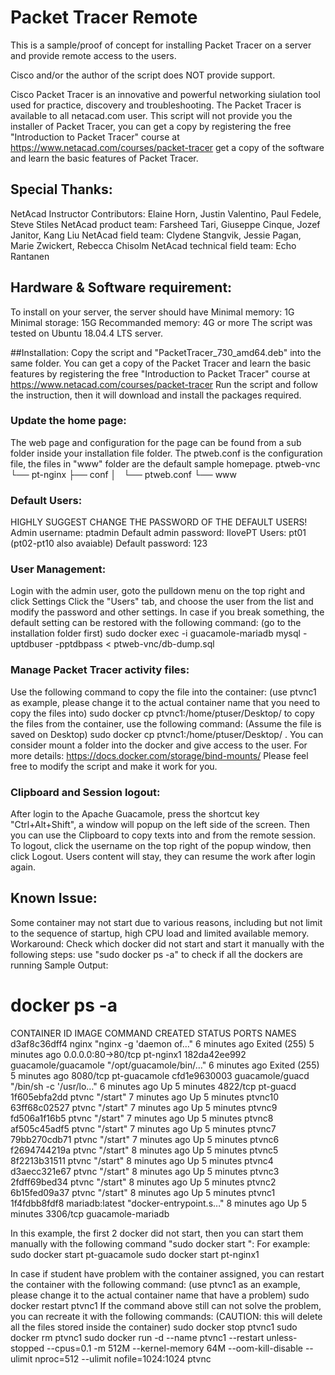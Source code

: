 # Packet Tracer Remote
This is a sample/proof of concept for installing Packet Tracer on a server and provide remote access to the users.

Cisco and/or the author of the script does NOT provide support.

Cisco Packet Tracer is an innovative and powerful networking siulation tool used for practice, discovery and troubleshooting.
The Packet Tracer is available to all netacad.com user.
This script will not provide you the installer of Packet Tracer, you can get a copy by registering the free "Introduction to Packet Tracer" course at https://www.netacad.com/courses/packet-tracer get a copy of the software and learn the basic features of Packet Tracer.


## Special Thanks:
NetAcad Instructor Contributors: Elaine Horn, Justin Valentino, Paul Fedele, Steve Stiles
NetAcad product team: Farsheed Tari, Giuseppe Cinque, Jozef Janitor, Kang Liu
NetAcad field team: Clydene Stangvik, Jessie Pagan, Marie Zwickert, Rebecca Chisolm
NetAcad technical field team: Echo Rantanen

## Hardware & Software requirement:
To install on your server, the server should have 
Minimal memory: 1G
Minimal storage: 15G
Recommanded memory: 4G or more
The script was tested on Ubuntu 18.04.4 LTS server.

##Installation:
Copy the script and "PacketTracer_730_amd64.deb" into the same folder.
You can get a copy of the Packet Tracer and learn the basic features by registering the free "Introduction to Packet Tracer" course at 
https://www.netacad.com/courses/packet-tracer 
Run the script and follow the instruction, then it will download and install the packages required.

### Update the home page:
The web page and configuration for the page can be found from a sub folder inside your installation file folder.
The ptweb.conf is the configuration file, the files in "www" folder are the default sample homepage.
ptweb-vnc
└── pt-nginx
    ├── conf
    │   └── ptweb.conf
    └── www

### Default Users:
HIGHLY SUGGEST CHANGE THE PASSWORD OF THE DEFAULT USERS!
Admin username: ptadmin
Default admin password: IlovePT
Users: pt01 (pt02-pt10 also avaiable)
Default password: 123

### User Management:
Login with the admin user, goto the pulldown menu on the top right and click Settings
Click the "Users" tab, and choose the user from the list and modify the password and other settings.
In case if you break something, the default setting can be restored with the following command:
(go to the installation folder first)
sudo docker exec -i guacamole-mariadb mysql -uptdbuser -pptdbpass <  ptweb-vnc/db-dump.sql

### Manage Packet Tracer activity files:
Use the following command to copy the file into the container:
(use ptvnc1 as example, please change it to the actual container name that you need to copy the files into)
sudo docker cp <source file> ptvnc1:/home/ptuser/Desktop/
to copy the files from the container, use the following command:
(Assume the file is saved on Desktop)
sudo docker cp ptvnc1:/home/ptuser/Desktop/<filename> .
You can consider mount a folder into the docker and give access to the user. 
For more details: https://docs.docker.com/storage/bind-mounts/
Please feel free to modify the script and make it work for you. 

### Clipboard and Session logout:
After login to the Apache Guacamole, press the shortcut key "Ctrl+Alt+Shift", a window will popup on the left side of the screen.
Then you can use the Clipboard to copy texts into and from the remote session.
To logout, click the username on the top right of the popup window, then click Logout.
Users content will stay, they can resume the work after login again.

## Known Issue:
Some container may not start due to various reasons, including but not limit to the sequence of startup, high CPU load and limited available memory.
Workaround:
Check which docker did not start and start it manually with the following steps:
use "sudo docker ps -a" to check if all the dockers are running
Sample Output:
# docker ps -a
CONTAINER ID        IMAGE                 COMMAND                  CREATED             STATUS                       PORTS                NAMES
d3af8c36dff4        nginx                 "nginx -g 'daemon of…"   6 minutes ago       Exited (255) 5 minutes ago   0.0.0.0:80->80/tcp   pt-nginx1
182da42ee992        guacamole/guacamole   "/opt/guacamole/bin/…"   6 minutes ago       Exited (255) 5 minutes ago   8080/tcp             pt-guacamole
cfd1e9630003        guacamole/guacd       "/bin/sh -c '/usr/lo…"   6 minutes ago       Up 5 minutes                 4822/tcp             pt-guacd
1f605ebfa2dd        ptvnc                 "/start"                 7 minutes ago       Up 5 minutes                                      ptvnc10
63ff68c02527        ptvnc                 "/start"                 7 minutes ago       Up 5 minutes                                      ptvnc9
fd506a1f16b5        ptvnc                 "/start"                 7 minutes ago       Up 5 minutes                                      ptvnc8
af505c45adf5        ptvnc                 "/start"                 7 minutes ago       Up 5 minutes                                      ptvnc7
79bb270cdb71        ptvnc                 "/start"                 7 minutes ago       Up 5 minutes                                      ptvnc6
f2694744219a        ptvnc                 "/start"                 8 minutes ago       Up 5 minutes                                      ptvnc5
8f2213b31511        ptvnc                 "/start"                 8 minutes ago       Up 5 minutes                                      ptvnc4
d3aecc321e67        ptvnc                 "/start"                 8 minutes ago       Up 5 minutes                                      ptvnc3
2fdff69bed34        ptvnc                 "/start"                 8 minutes ago       Up 5 minutes                                      ptvnc2
6b15fed09a37        ptvnc                 "/start"                 8 minutes ago       Up 5 minutes                                      ptvnc1
1f4fdbb8fdf8        mariadb:latest        "docker-entrypoint.s…"   8 minutes ago       Up 5 minutes                 3306/tcp             guacamole-mariadb

In this example, the first 2 docker did not start, then you can start them manually with the following command "sudo docker start <name>":
For example:
sudo docker start pt-guacamole
sudo docker start pt-nginx1

In case if student have problem with the container assigned, you can restart the container with the following command:
(use ptvnc1 as an example, please change it to the actual container name that have a problem)
sudo docker restart ptvnc1
If the command above still can not solve the problem, you can recreate it with the following commands:
(CAUTION: this will delete all the files stored inside the container)
sudo docker stop ptvnc1
sudo docker rm ptvnc1
sudo docker run -d --name ptvnc1 --restart unless-stopped --cpus=0.1 -m 512M --kernel-memory 64M --oom-kill-disable --ulimit nproc=512 --ulimit nofile=1024:1024 ptvnc
